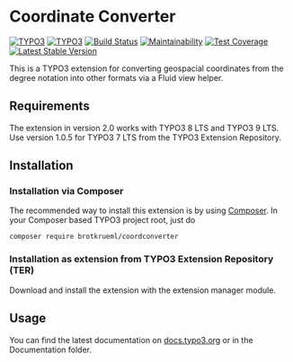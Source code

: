 # Coordinate Converter

[![TYPO3](https://img.shields.io/badge/TYPO3-8%20LTS-orange.svg)](https://typo3.org/)
[![TYPO3](https://img.shields.io/badge/TYPO3-9%20LTS-orange.svg)](https://typo3.org/)
[![Build Status](https://travis-ci.org/brotkrueml/byt_coordconverter.svg?branch=master)](https://travis-ci.org/brotkrueml/byt_coordconverter)
[![Maintainability](https://api.codeclimate.com/v1/badges/b7e02a9299d5d65d18bf/maintainability)](https://codeclimate.com/github/brotkrueml/byt_coordconverter/maintainability)
[![Test Coverage](https://api.codeclimate.com/v1/badges/b7e02a9299d5d65d18bf/test_coverage)](https://codeclimate.com/github/brotkrueml/byt_coordconverter/test_coverage)
[![Latest Stable Version](https://poser.pugx.org/brotkrueml/coordconverter/v/stable)](https://packagist.org/packages/brotkrueml/coordconverter)

This is a TYPO3 extension for converting geospacial coordinates from the degree notation into other formats via a Fluid view helper.


## Requirements

The extension in version 2.0 works with TYPO3 8 LTS and TYPO3 9 LTS. Use version 1.0.5 for TYPO3 7 LTS from the TYPO3 Extension Repository.


## Installation

### Installation via Composer

The recommended way to install this extension is by using [Composer](https://getcomposer.org/). In your Composer based TYPO3 project root, just do

    composer require brotkrueml/coordconverter

### Installation as extension from TYPO3 Extension Repository (TER)

Download and install the extension with the extension manager module.

## Usage

You can find the latest documentation on [docs.typo3.org](https://docs.typo3.org/p/brotkrueml/coordconverter/master/en-us/)
or in the Documentation folder.
